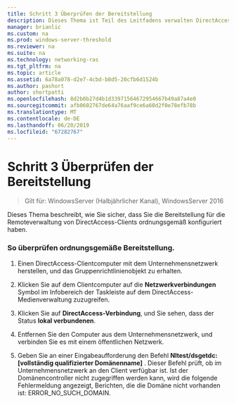 ```yaml
---
title: Schritt 3 Überprüfen der Bereitstellung
description: Dieses Thema ist Teil des Leitfadens verwalten DirectAccess-Clients Remote in Windows Server 2016.
manager: brianlic
ms.custom: na
ms.prod: windows-server-threshold
ms.reviewer: na
ms.suite: na
ms.technology: networking-ras
ms.tgt_pltfrm: na
ms.topic: article
ms.assetid: 6a78a078-d2e7-4cbd-b8d5-20cfb6d1524b
ms.author: pashort
author: shortpatti
ms.openlocfilehash: 8d2b0b27d4b1d33971564672954667b49a87a4e0
ms.sourcegitcommit: afb0602767de64a76aaf9ce6a60d2f0e78efb78b
ms.translationtype: MT
ms.contentlocale: de-DE
ms.lasthandoff: 06/20/2019
ms.locfileid: "67282767"
---
```

# <a name="step-3-verify-the-deployment"></a>Schritt 3 Überprüfen der Bereitstellung

>Gilt für: WindowsServer (Halbjährlicher Kanal), WindowsServer 2016

Dieses Thema beschreibt, wie Sie sicher, dass Sie die Bereitstellung für die Remoteverwaltung von DirectAccess-Clients ordnungsgemäß konfiguriert haben.  
  
### <a name="to-verify-proper-deployment"></a>So überprüfen ordnungsgemäße Bereitstellung.  
  
1.  Einen DirectAccess-Clientcomputer mit dem Unternehmensnetzwerk herstellen, und das Gruppenrichtlinienobjekt zu erhalten.  
  
2.  Klicken Sie auf dem Clientcomputer auf die **Netzwerkverbindungen** Symbol im Infobereich der Taskleiste auf dem DirectAccess-Medienverwaltung zuzugreifen.  
  
3.  Klicken Sie auf **DirectAccess-Verbindung**, und Sie sehen, dass der Status **lokal verbundenen**.  
  
4.  Entfernen Sie den Computer aus dem Unternehmensnetzwerk, und verbinden Sie es mit einem öffentlichen Netzwerk.  
  
5.  Geben Sie an einer Eingabeaufforderung den Befehl **Nltest/dsgetdc: [vollständig qualifizierter Domänenname]** . Dieser Befehl prüft, ob im Unternehmensnetzwerk an den Client verfügbar ist. Ist der Domänencontroller nicht zugegriffen werden kann, wird die folgende Fehlermeldung angezeigt, Berichten, die die Domäne nicht vorhanden ist: ERROR_NO_SUCH_DOMAIN.  
  


